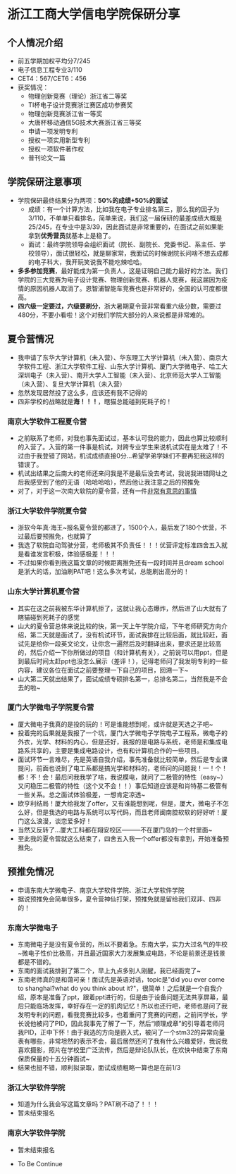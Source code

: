 # 浙江工商大学信电学院保研分享

## 个人情况介绍

* 前五学期加权平均分7/245
* 电子信息工程专业3/110
* CET4：567/CET6：456
* 获奖情况：
  * 物理创新竞赛（理论）浙江省二等奖
  * TI杯电子设计竞赛浙江赛区成功参赛奖
  * 物理创新竞赛浙江省一等奖
  * 大唐杯移动通信5G技术大赛浙江省三等奖
  * 申请一项发明专利
  * 授权一项实用新型专利
  * 授权一项软件著作权
  * 普刊论文一篇

## 学院保研注意事项

* 学院保研最终结果分为两项：**50%的成绩+50%的面试**
  * 成绩：有一个计算方法，比如我在电子专业排名第三，那么我的因子为3/110，不单单只看排名，简单来说，我们这一届保研的最差成绩大概是25/245，在专业中是3/39，因此面试是非常重要的，在面试之前如果能拿到**优秀营员**就基本上是稳了。
  * 面试：最终学院领导会组织面试（院长、副院长、党委书记、系主任、学校领导），面试很轻松，就是聊家常，我面试的时候谢院长问啥不想去成都的电子科大，我开玩笑说我不能吃辣哈哈。
* **多多参加竞赛**，最好能成为第一负责人，这是证明自己能力最好的方法。我们学院的三大竞赛为电子设计竞赛、物理创新竞赛、机器人竞赛，我这届因为疫情的原因机器人取消了。恩智浦智能车竞赛也是非常好的，全国的认可度都很高。
* **四六级一定要过，六级要刷分**，浙大暑期夏令营非常看重六级分数，需要过480分，不要小看啦！这个对我们学院大部分的人来说都是非常难的。

## 夏令营情况

* 我申请了东华大学计算机（未入营）、华东理工大学计算机（未入营）、南京大学软件工程、浙江大学软件工程、山东大学计算机、厦门大学微电子、哈工大深圳电子（未入营）、南开大学人工智能（未入营）、北京师范大学人工智能（未入营）、复旦大学计算机（未入营）
* 忽然发现居然投了这么多，应该还有我不记得的
* 四非学校的战略就是**海！！！**，瞎猫总能碰到死耗子的！

### 南京大学软件工程夏令营

* 之前联系了老师，对我也事先面试过，基本认可我的能力，因此也算比较顺利的入营了。入营的第一件事是机试，对跨专业学生来说机试实在是太难了！不过由于我登错了网站，机试成绩直接0分...希望学弟学妹们不要再犯我这样的错误了。
* 机试出结果之后南大的老师还来问我是不是最后没去考试，我说我进错网址之后我感受到了他的无语（哈哈哈哈），然后他让我注意之后的预推免
* 对了，对于这一次南大软院的夏令营，还有一件[非常有意思的事情](https://www.zhihu.com/question/404586996)

### 浙江大学软件学院夏令营

* 浙软今年真·海王~报名夏令营的都进了，1500个人，最后发了180个优营，不过最后要预推免，也就算了
* 我选了软院自动驾驶分营，老师极其不负责任！！！优营评定标准四舍五入就是看谁发言积极，体验感极差！！！
* 不过如果你看到我这篇文章的时候距离推免还有一段时间并且dream school是浙大的话，加油刷PAT吧！这么多次考试，总能刷出高分的！

### 山东大学计算机夏令营

* 其实在这之前我被东华计算机拒了，这就让我心态爆炸，然后进了山大就有了瞎猫碰到死耗子的感觉
* 山大的夏令营总体来说比较的快，第一天上午学院介绍，下午老师研究方向介绍，第二天就是面试了，没有机试环节，面试我排在比较后面，就比较赶，面试先是给你一段英文论文，让你念一遍然后及时翻译出来，要求还是比较高的，然后介绍一下你所做过的项目（和计算机有关），之前说可以用ppt，但是到最后时间太赶ppt也没怎么展示（差评！），记得老师问了我发明专利的一些内容，建议各位在面试之前要整理一下自己的项目，回溯一下~
* 山大第二天就出结果了，面试成绩专硕排名第一，总排名第二，当然我是不会去的啦~

### 厦门大学微电子学院夏令营

* 厦大微电子我真的是投的玩的！可是谁能想到呢，或许就是天选之子吧~
* 投着完的后果就是我报了一个坑，厦门大学微电子学院电子工程系，微电子的外衣，光学、材料的内心，但是还好，我报的是电路与系统，老师是和集成电路系共享的，主要是集成电路设计，也有和计算机合作的一些项目。
* 面试环节一言难尽，先是英语自我介绍，事先准备就比较简单，然后是专业课提问，前面也说到了电工系都是搞光学和材料的，老师问的问题我！一！个！都！不！会！最后问我我学了啥，我说模电，就问了二极管的特性（easy~）又问稳压二极管的特性（这个又不会！！）事后知道应该是和肖特基二极管有一些关系。总之面试体验极差，一想肯定凉透~
* 欧亨利结局！厦大给我发了offer，又有谁能想到呢，但是，厦大，微电子不怎么好，但是我选的电路与系统可以写代码，而且老师闽南腔软软的好好听！厦门这么浪漫，谈恋爱多好！
* 当然又反转了...厦大工科都在翔安校区———不在厦门岛的一个村里面~
* 至此我的夏令营就这么结束了，四舍五入我一个offer都没有拿到，开始准备预推免。

## 预推免情况

* 申请东南大学微电子、南京大学软件学院、浙江大学软件学院
* 据说预推免会简单很多，夏令营神仙打架，预推免就是留给我们双非、四非的！

### 东南大学微电子

* 东南微电子是没有夏令营的，所以不要着急。东南大学，实力大过名气的牛校~微电子性价比极高，并且最近国家大力发展集成电路，不论是前景还是钱景都是不错的。
* 东南的面试我排到了第二个，早上九点多别人刚醒，我已经面完了~
* 东南老师真的是和蔼可亲！面试先是英语对话，topic是”did you ever come to shanghai?what do you think about it?"，很简单！之后就是一个自我介绍，原本是准备了ppt，跟着ppt进行的，但是由于设备问题无法共享屏幕，最后只能临场发挥，幸好存在一定的肌肉记忆！所以也还行吧，老师也是问了我发明专利的问题，看我竞赛比较多，也着重问了竞赛的问题，之前问学长，学长说他被问了PID，因此我事先了解了一下，然后“顺理成章”的引导着老师问我PID，正中下怀！由于我选的方向是嵌入式，被问了一个stm32的异常向量表有哪些，非常坦然的表示不会，最后居然还问了我有什么兴趣爱好，我说我喜欢摄影，照片在学校里广泛流传，然后是辩论队队长，在欢快中结束了东南保质保量的十五分钟面试~
* 结果也挺不错，顺利拟录取，面试成绩粗略一算也是在前1/3

### 浙江大学软件学院

* 知道为什么我会写这篇文章吗？PAT刷不动了！！！
* 暂未结束报名

### 南京大学软件学院

* 暂未结束报名

* To Be Continue
